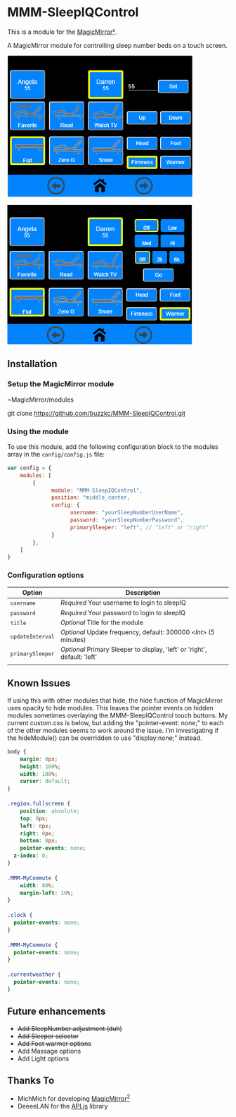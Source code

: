 # MMM-SleepIQControl
This is a module for the [MagicMirror²](https://github.com/MichMich/MagicMirror/).

A MagicMirror module for controlling sleep number beds on a touch screen.

![](./images/MMM-SleepIQControl.png)

![](./images/MMM-SleepIQControl2.png)


## Installation
### Setup the MagicMirror module
~MagicMirror/modules

git clone https://github.com/buzzkc/MMM-SleepIQControl.git


### Using the module

To use this module, add the following configuration block to the modules array in the `config/config.js` file:
```js
var config = {
    modules: [
        {
              module: "MMM-SleepIQControl",
              position: "middle_center,
              config: {
                    username: "yourSleepNumberUserName",
                    password: "yourSleepNumberPassword",
                    primarySleeper: "left", // "left" or "right"
              }
        },
    ]
}
```

### Configuration options

| Option            | Description
|-----------------  |-----------
| `username`        | *Required* Your username to login to sleepIQ
| `password`        | *Required* Your password to login to sleepIQ
| `title`           | *Optional* Title for the module
| `updateInterval`  | *Optional* Update frequency, default: 300000 <*Int*> (5 minutes)
| `primarySleeper`  | *Optional* Primary Sleeper to display, 'left' or 'right', default: 'left'
|                   |

## Known Issues
If using this with other modules that hide, the hide function of MagicMirror uses opacity to hide modules. This leaves the pointer events on hidden modules sometimes overlaying the MMM-SleepIQControl touch buttons. My current custom.css is below, but adding the "pointer-event: none;" to each of the other modules seems to work around the issue. I'm investigating if the hideModule() can be overridden to use "display:none;" instead.
```css
body {
    margin: 0px;
    height: 100%;
    width: 100%;
    cursor: default;
}

.region.fullscreen {
	position: absolute;
	top: 0px;
	left: 0px;
	right: 0px;
	bottom: 0px;
	pointer-events: none;
  z-index: 0;
}

.MMM-MyCommute {
	width: 80%;
	margin-left: 10%;
}

.clock {
  pointer-events: none;
}

.MMM-MyCommute {
  pointer-events: none;
}

.currentweather {
  pointer-events: none;
}
```

## Future enhancements
* ~~Add SleepNumber adjustment (duh)~~
* ~~Add Sleeper selector~~
* ~~Add Foot warmer options~~
* Add Massage options
* Add Light options

## Thanks To
* MichMich for developing [MagicMirror<sup>2</sup>](https://github.com/MichMich/MagicMirror)
* DeeeeLAN for the [API.js](https://github.com/DeeeeLAN/homebridge-sleepiq/blob/master/API.js) library

